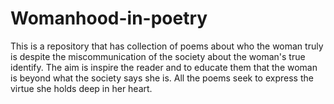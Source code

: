 # Womanhood-in-poetry
This is a repository that has collection of poems about who the woman truly is despite the miscommunication of the society about the woman's true identify. The aim is inspire the reader and to educate them that the woman is beyond what the society says she is. All the poems seek to express the virtue she holds deep in her heart. 
